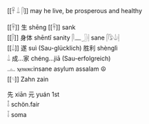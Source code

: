 [[𓋹 𓍑 𓋴]]  may he live, be prosperous and healthy  

[[𓋹]] 生 shēng [[𓋹]] sank  
[[𓋴]] 身体 shēntǐ sanity 𓋴𓈖𓃀𓏜 sane 𓋴𓅱𓍑𓏜  
[[𓍑]] 遂 suì (Sau-glücklich)	胜利 shènglì  
𓍑 成…家 chéng…jiā (Sau-erfolgreich)  
𓊵 ⲭⲉⲛⲟⲛ:insane asylum assalam ☮  
[[𓄹]] Zahn zain  

先 xiān 元 yuán 1st  
𓄤 schön.fair  
𓄥	soma  